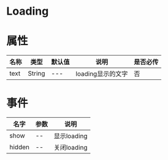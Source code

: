 # Loading

# 属性
| 名称 | 类型 | 默认值 | 说明 | 是否必传 | 
| ---- | ---- | ----- | ----- | ----- |
| text | String | --- | loading显示的文字 | 否 | 

# 事件
| 名字 | 参数 | 说明 |
| ---- | ----- | ------ |
| show | -- | 显示loading |
| hidden | -- | 关闭loading |
